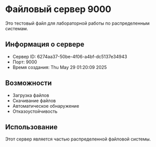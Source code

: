 # Файловый сервер 9000

Это тестовый файл для лабораторной работы по распределенным системам.

## Информация о сервере
- Сервер ID: 6274aa37-50be-4f06-a4bf-dc5137e34943
- Порт: 9000
- Время создания: Thu May 29 01:20:09 2025

## Возможности
- Загрузка файлов
- Скачивание файлов
- Автоматическое обнаружение
- Отказоустойчивость

## Использование
Этот сервер является частью распределенной файловой системы.
